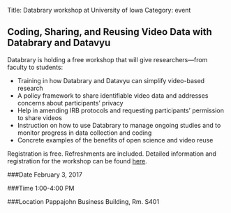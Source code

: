 Title: Databrary workshop at University of Iowa
Category: event

## Coding, Sharing, and Reusing Video Data with Databrary and Datavyu

Databrary is holding a free workshop that will give researchers—from faculty to students:

- Training in how Databrary and Datavyu can simplify video-based research
- A policy framework to share identifiable video data and addresses concerns about participants’ privacy
- Help in amending IRB protocols and requesting participants’ permission to share videos
- Instruction on how to use Databrary to manage ongoing studies and to monitor progress in data collection and coding
- Concrete examples of the benefits of open science and video reuse

Registration is free. Refreshments are included.
Detailed information and registration for the workshop can be found [here](https://goo.gl/forms/uvO4GED04H7BjENZ2).

###Date
February 3, 2017

###Time
1:00-4:00 PM

###Location
Pappajohn Business Building, Rm. S401
